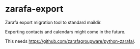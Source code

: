 zarafa-export
=============

Zarafa export migration tool to standard maildir.

Exporting contacts and calendars might come in the future.

This needs https://github.com/zarafagroupware/python-zarafa/.


